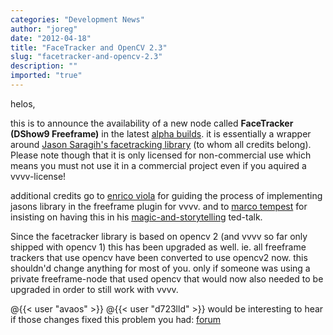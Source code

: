```yaml
---
categories: "Development News"
author: "joreg"
date: "2012-04-18"
title: "FaceTracker and OpenCV 2.3"
slug: "facetracker-and-opencv-2.3"
description: ""
imported: "true"
---
```



helos,

this is to announce the availability of a new node called 
**FaceTracker (DShow9 Freeframe)**
in the latest [alpha builds](https://vvvv.org/downloads/previews). it is essentially a wrapper around [Jason Saragih's facetracking library](http://web.mac.com/jsaragih/FaceTracker/FaceTracker.html) (to whom all credits belong). Please note though that it is only licensed for non-commercial use which means you must not use it in a commercial project even if you aquired a vvvv-license!

additional credits go to [enrico viola](http://naufolio.augmentedrealityag.com/) for guiding the process of implementing jasons library in the freeframe plugin for vvvv. and to [marco tempest](http://marcotempest.com/) for insisting on having this in his [magic-and-storytelling](/blog/magic-and-storytelling) ted-talk.

Since the facetracker library is based on opencv 2 (and vvvv so far only shipped with opencv 1) this has been upgraded as well. ie. all freeframe trackers that use opencv have been converted to use opencv2 now. this shouldn'd change anything for most of you. only if someone was using a private freeframe-node that used opencv that would now also needed to be upgraded in order to still work with vvvv. 

@{{< user "avaos" >}}
@{{< user "d723lld" >}}
would be interesting to hear if those changes fixed this problem you had: 
[forum](forum)